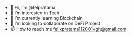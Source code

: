 - 👋 Hi, I’m @felpratama
- 👀 I’m interested in Tech
- 🌱 I’m currently learning Blockchain
- 💞️ I’m looking to collaborate on DeFi Project
- 📫 How to reach me felixpratama112001+gh@gmail.com

<!---
felpratama/felpratama is a ✨ special ✨ repository because its `README.md` (this file) appears on your GitHub profile.
You can click the Preview link to take a look at your changes.
--->
